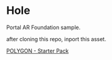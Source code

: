 # Hole
Portal AR Foundation sample.

after cloning this repo, inport this asset.
   
[POLYGON - Starter Pack](https://assetstore.unity.com/packages/3d/props/polygon-starter-pack-156819)
